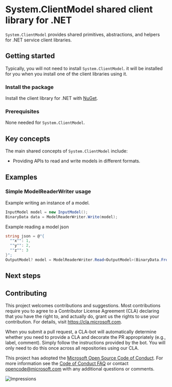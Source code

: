 # System.ClientModel shared client library for .NET

`System.ClientModel` provides shared primitives, abstractions, and helpers for .NET service client libraries.

## Getting started

Typically, you will not need to install `System.ClientModel`.
it will be installed for you when you install one of the client libraries using it.

### Install the package

Install the client library for .NET with [NuGet](https://www.nuget.org/).

### Prerequisites

None needed for `System.ClientModel`.

## Key concepts

The main shared concepts of `System.ClientModel` include:

- Providing APIs to read and write models in different formats.

## Examples

### Simple ModelReaderWriter usage

Example writing an instance of a model.

```C# Snippet:Readme_Write_Simple
InputModel model = new InputModel();
BinaryData data = ModelReaderWriter.Write(model);
```

Example reading a model json

```C# Snippet:Readme_Read_Simple
string json = @"{
  ""x"": 1,
  ""y"": 2,
  ""z"": 3
}";
OutputModel? model = ModelReaderWriter.Read<OutputModel>(BinaryData.FromString(json));
```

## Next steps

## Contributing

This project welcomes contributions and suggestions. Most contributions require you to agree to a Contributor License Agreement (CLA) declaring that you have the right to, and actually do, grant us the rights to use your contribution. For details, visit https://cla.microsoft.com.

When you submit a pull request, a CLA-bot will automatically determine whether you need to provide a CLA and decorate the PR appropriately (e.g., label, comment). Simply follow the instructions provided by the bot. You will only need to do this once across all repositories using our CLA.

This project has adopted the [Microsoft Open Source Code of Conduct][code_of_conduct]. For more information see the [Code of Conduct FAQ][code_of_conduct_faq] or contact opencode@microsoft.com with any additional questions or comments.

![Impressions](https://azure-sdk-impressions.azurewebsites.net/api/impressions/azure-sdk-for-net%2Fsdk%2Fcore%2FAzure.Core%2FREADME.png)

[code_of_conduct]: https://opensource.microsoft.com/codeofconduct
[code_of_conduct_faq]: https://opensource.microsoft.com/codeofconduct/faq/
